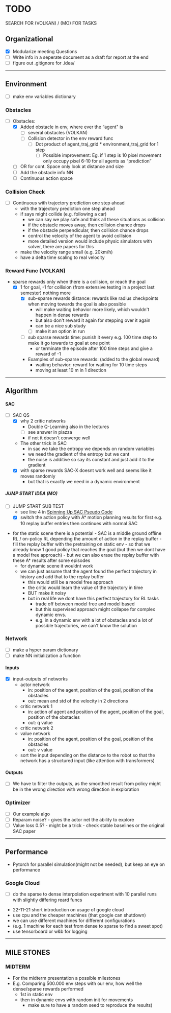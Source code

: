 # TODO
SEARCH FOR (VOLKAN) / (MO) FOR TASKS

## Organizational
- [X] Modularize meeting Questions
- [ ] Write info in a seperate document as a draft for report at the end 
- [ ] figure out .gitignore for .idea/

---

## Environment
- [ ] make env variables dictionary
### Obstacles
- [ ] Obstacles:
  - [X] Added obstacle in env, where ever the “agent" is
      - [ ] several obstacles (VOLKAN)
    - [ ] Collision detector in the env reward func
      - [ ] Dot product of agent_traj_grid * environment_traj_grid for 1 step
        - [ ] Possible improvement: Eg. if 1 step is 10 pixel movement only occupy pixel 6-10 for all agents as “prediction”
  - [ ] OR for cont. Space only look at distance and size	
  - [ ] Add the obstacle info NN	
  - [ ] Continuous action space
### Collision Check
- [ ] Continuous with trajectory prediction one step ahead
  - with the trajectory prediction one step ahead
  - if says might collide (e.g. following a car)
    - we can say we play safe and think all these situations as collision
    - if the obstacle moves away, then collision chance drops
    - if the obstacle perpendicular, then collision chance drops
    - control the velocity of the agent to avoid collision
    - more detailed version would include physic simulators with solver, there are papers for this
  - make the velocity range small (e.g. 20km/h)
  - have a delta time scaling to real velocity 
### Reward Func (VOLKAN)
- sparse rewards only when there is a collision, or reach the goal
  - [X] 1 for goal, -1 for collision (from extensive testing in a project last semester) nothing more
    - [X] sub-sparse rewards distance: rewards like radius checkpoints when moving towards the goal is also possible
      - will make waiting behavior more likely, which wouldn't happen in dense rewards
      - but also don't reward it again for stepping over it again
      - can be a nice sub study
      - [ ] make it an option in run
    - [ ] sub sparse rewards time: punish it every e.g. 100 time step to make it go towards to goal at one point
      - or terminate the episode after 100 time steps and give a reward of -1 
    - Examples of sub-sparse rewards: (added to the global reward) 
      - waiting behavior: reward for waiting for 10 time steps
      - moving at least 10 m in 1 direction 

---

## Algorithm
#### SAC
- [ ] SAC QS
  - [X] why 2 critic networks
    - Double Q-Learning also in the lectures 
    - [ ] see answer in piazza
    - if not it doesn't converge well 
  - The other trick in SAC
    - in sac we take the entropy we depends on random variables
    - we need the gradient of the entropy but we cant 
    - the noise is additive so say its constant and just add it to the gradient
  - [X] with sparse rewards SAC-X doesnt work well and seems like it moves randomly
    - but that is exactly we need in a dynamic environment
##### JUMP START IDEA (MO)
  - [ ] JUMP START SUB TEST
    - see line 4 in [Spinning Up SAC Pseudo Code](https://spinningup.openai.com/en/latest/algorithms/sac.html?highlight=SAC#pseudocode) 
    - [X] switch the action policy with A* motion planning results for first e.g. 10 replay buffer entries
          then continues with normal SAC
  - for the static scene there is a potential
        - SAC is a middle ground offline RL / on-policy RL depending the amount of action in the replay buffer 
        - fill the replay buffer with the pretraining on static env 
        - so that we already know 1 good policy that reaches the goal (but then we dont have a model free approach)
          - but we can also erase the replay buffer with these A* results after some episodes
      - for dynamic scene it wouldnt work
      - we can just assume that the agent found the perfect trajectory in history and add that to the replay buffer
        - this would still be a model free approach
        - the critic would learn the value of the trajectory in time 
        - BUT make it noisy 
        - but in real life we dont have this perfect trajectory for RL tasks
          - trade off between model free and model based
          - but this supervised approach might collapse for complex dynamic envs.
          - e.g. in a dynamic env with a lot of obstacles and a lot of possible trajectories, 
            we can't know the solution
### Network
- [ ] make a hyper param dictionary
- [ ] make NN initialization a function
#### Inputs
- [X] input-outputs of networks
  - actor network
    - in: position of the agent, position of the goal, position of the obstacles
    - out: mean and std of the velocity in 2 directions
  - critic network 1
    - in: action of agent and position of the agent, position of the goal, position of the obstacles
    - out: q value
  - critic network 2
  - value network
    - in: position of the agent, position of the goal, position of the obstacles
    - out: v value
  - sort the input depending on the distance to the robot 
    so that the network has a structured input (like attention with transformers)
#### Outputs
- [ ] We have to filter the outputs, as the smoothed result from policy might be in the wrong direction with wrong direction in exploration
### Optimizer
- [ ]  Our example algo 
  - [ ]  Reparam noise?
    - gives the actor net the ability to explore
  - [ ]  Value loss 0.5?
    - might be a trick
    - check stable baselines or the original SAC paper

---

## Performance
- Pytorch for parallel simulation(might not be needed), but keep an eye on performance
### Google Cloud
- [ ] do the sparse to dense interpolation experiment with 10 parallel runs with slightly differing reard funcs
- 22-11-21 short introduction on usage of google cloud
- use cpu and the cheaper machines (that google can shutdown)
- we can use different machines for different configurations 
- (e.g. 1 machine for each test from dense to sparse to find a sweet spot)
- use tensorboard or w&b for logging

---

## MILE STONES
### MIDTERM
- For the midterm presentation a possible milestones
- E.g. Comparing 500.000 env steps with our env, how well the dense/sparse rewards performed
    - 1st in static env
    - then in dynamic envs with random init for movements 
      - make sure to have a random seed to reproduce the results)



